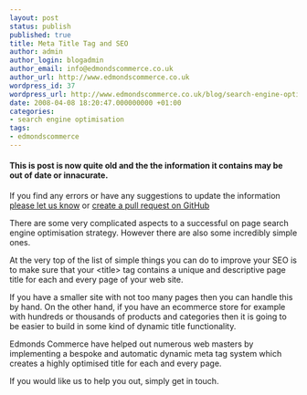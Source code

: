 ```yaml
---
layout: post
status: publish
published: true
title: Meta Title Tag and SEO
author: admin
author_login: blogadmin
author_email: info@edmondscommerce.co.uk
author_url: http://www.edmondscommerce.co.uk
wordpress_id: 37
wordpress_url: http://www.edmondscommerce.co.uk/blog/search-engine-optimisation/meta-title-tag-and-seo/
date: 2008-04-08 18:20:47.000000000 +01:00
categories:
- search engine optimisation
tags:
- edmondscommerce
---
```

<div class="oldpost"><h4>This is post is now quite old and the the information it contains may be out of date or innacurate.</h4>
<p>
If you find any errors or have any suggestions to update the information <a href="http://edmondscommerce.github.io/contact-us/index.html">please let us know</a>
or <a href="https://github.com/edmondscommerce/edmondscommerce.github.io">create a pull request on GitHub</a>
</p>
</div>
There are some very complicated aspects to a successful on page search engine optimisation strategy. However there are also some incredibly simple ones. 

At the very top of the list of simple things you can do to improve your SEO is to make sure that your &#60;&#116;&#105;&#116;&#108;&#101;&#62; tag contains a unique and descriptive page title for each and every page of your web site.

If you have a smaller site with not too many pages then you can handle this by hand. On the other hand, if you have an ecommerce store for example with hundreds or thousands of products and categories then it is going to be easier to build in some kind of dynamic title functionality. 

Edmonds Commerce have helped out numerous web masters by implementing a bespoke and automatic dynamic meta tag system which creates a highly optimised title for each and every page. 

If you would like us to help you out, simply get in touch. 
